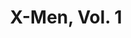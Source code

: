 ---
title: "X-Men, Vol. 1"
issue: 1A
issue_nr: 1
full_title: Rubicon
subtitle: ""
story_arc: ""
crossover: ""
variant: A
publisher: Marvel Comics
creators: 
  - Fabian Nicieza
  - Rob Liefeld
  - Marc Pacella
release_date: "Aug 20, 1991"
release_year: 1991
genre:
  - Action
  - Adventure
  - Super-Heroes
format: Comic
pages: 32
signed_by: ""
price: 1.5
---